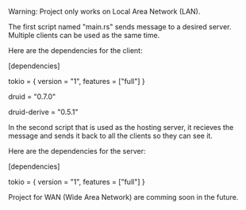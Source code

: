 Warning: Project only works on Local Area Network (LAN).

The first script named "main.rs" sends message to a desired server. Multiple clients can be used as the same time. 

Here are the dependencies for the client:


[dependencies]

tokio = { version = "1", features = ["full"] }

druid = "0.7.0"

druid-derive = "0.5.1"


In the second script that is used as the hosting server, it recieves the message and sends it back to all the clients so they can see it. 

Here are the dependencies for the server:


[dependencies]

tokio = { version = "1", features = ["full"] }


Project for WAN (Wide Area Network) are comming soon in the future.
